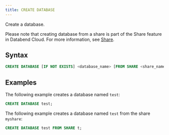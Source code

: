 ```yaml
---
title: CREATE DATABASE
---
```


Create a database.

Please note that creating database from a share is part of the Share feature in Databend Cloud. For more information, see [Share](../90-share/index.md).

## Syntax

```sql
CREATE DATABASE [IF NOT EXISTS] <database_name> [FROM SHARE <share_name>]
```

## Examples

The following example creates a database named `test`:

```sql
CREATE DATABASE test;
```

The following example creates a database named `test` from the share `myshare`:

```sql
CREATE DATABASE test FROM SHARE t;
```
